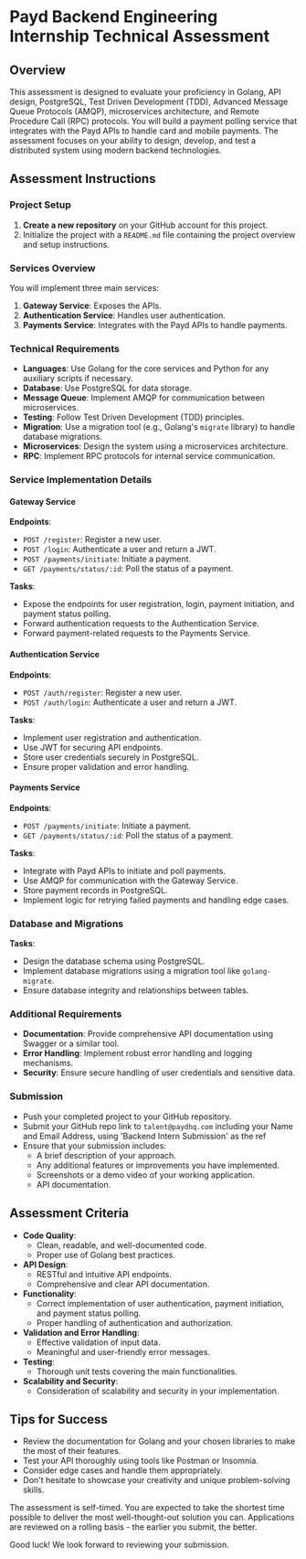 # Payd Backend Engineering Internship Technical Assessment

## Overview
This assessment is designed to evaluate your proficiency in Golang, API design, PostgreSQL, Test Driven Development (TDD), Advanced Message Queue Protocols (AMQP), microservices architecture, and Remote Procedure Call (RPC) protocols. You will build a payment polling service that integrates with the Payd APIs to handle card and mobile payments. The assessment focuses on your ability to design, develop, and test a distributed system using modern backend technologies.

## Assessment Instructions

### Project Setup
1. **Create a new repository** on your GitHub account for this project.
2. Initialize the project with a `README.md` file containing the project overview and setup instructions.

### Services Overview
You will implement three main services:
1. **Gateway Service**: Exposes the APIs.
2. **Authentication Service**: Handles user authentication.
3. **Payments Service**: Integrates with the Payd APIs to handle payments.

### Technical Requirements
- **Languages**: Use Golang for the core services and Python for any auxiliary scripts if necessary.
- **Database**: Use PostgreSQL for data storage.
- **Message Queue**: Implement AMQP for communication between microservices.
- **Testing**: Follow Test Driven Development (TDD) principles.
- **Migration**: Use a migration tool (e.g., Golang's `migrate` library) to handle database migrations.
- **Microservices**: Design the system using a microservices architecture.
- **RPC**: Implement RPC protocols for internal service communication.

### Service Implementation Details

#### Gateway Service
**Endpoints**:
- `POST /register`: Register a new user.
- `POST /login`: Authenticate a user and return a JWT.
- `POST /payments/initiate`: Initiate a payment.
- `GET /payments/status/:id`: Poll the status of a payment.

**Tasks**:
- Expose the endpoints for user registration, login, payment initiation, and payment status polling.
- Forward authentication requests to the Authentication Service.
- Forward payment-related requests to the Payments Service.

#### Authentication Service
**Endpoints**:
- `POST /auth/register`: Register a new user.
- `POST /auth/login`: Authenticate a user and return a JWT.

**Tasks**:
- Implement user registration and authentication.
- Use JWT for securing API endpoints.
- Store user credentials securely in PostgreSQL.
- Ensure proper validation and error handling.

#### Payments Service
**Endpoints**:
- `POST /payments/initiate`: Initiate a payment.
- `GET /payments/status/:id`: Poll the status of a payment.

**Tasks**:
- Integrate with Payd APIs to initiate and poll payments.
- Use AMQP for communication with the Gateway Service.
- Store payment records in PostgreSQL.
- Implement logic for retrying failed payments and handling edge cases.

### Database and Migrations
**Tasks**:
- Design the database schema using PostgreSQL.
- Implement database migrations using a migration tool like `golang-migrate`.
- Ensure database integrity and relationships between tables.

### Additional Requirements
- **Documentation**: Provide comprehensive API documentation using Swagger or a similar tool.
- **Error Handling**: Implement robust error handling and logging mechanisms.
- **Security**: Ensure secure handling of user credentials and sensitive data.

### Submission
- Push your completed project to your GitHub repository.
- Submit your GitHub repo link to `talent@paydhq.com` including your Name and Email Address, using 'Backend Intern Submission' as the ref
- Ensure that your submission includes:
  - A brief description of your approach.
  - Any additional features or improvements you have implemented.
  - Screenshots or a demo video of your working application.
  - API documentation.

## Assessment Criteria
- **Code Quality**:
  - Clean, readable, and well-documented code.
  - Proper use of Golang best practices.
- **API Design**:
  - RESTful and intuitive API endpoints.
  - Comprehensive and clear API documentation.
- **Functionality**:
  - Correct implementation of user authentication, payment initiation, and payment status polling.
  - Proper handling of authentication and authorization.
- **Validation and Error Handling**:
  - Effective validation of input data.
  - Meaningful and user-friendly error messages.
- **Testing**:
  - Thorough unit tests covering the main functionalities.
- **Scalability and Security**:
  - Consideration of scalability and security in your implementation.

## Tips for Success
- Review the documentation for Golang and your chosen libraries to make the most of their features.
- Test your API thoroughly using tools like Postman or Insomnia.
- Consider edge cases and handle them appropriately.
- Don't hesitate to showcase your creativity and unique problem-solving skills.

The assessment is self-timed. You are expected to take the shortest time possible to deliver the most well-thought-out solution you can. Applications are reviewed on a rolling basis - the earlier you submit, the better.

Good luck! We look forward to reviewing your submission.

